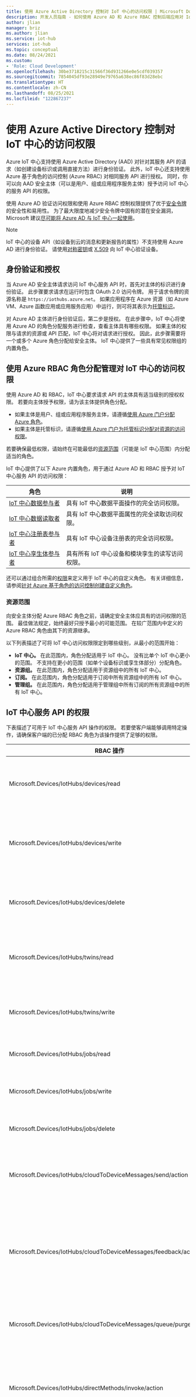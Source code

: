 ```yaml
---
title: 使用 Azure Active Directory 控制对 IoT 中心的访问权限 | Microsoft Docs
description: 开发人员指南 - 如何使用 Azure AD 和 Azure RBAC 控制后端应用对 IoT 中心的访问权限。
author: jlian
manager: briz
ms.author: jlian
ms.service: iot-hub
services: iot-hub
ms.topic: conceptual
ms.date: 08/24/2021
ms.custom:
- 'Role: Cloud Development'
ms.openlocfilehash: 30be3718215c31566f36d931266e0e5cdf039357
ms.sourcegitcommit: 7854045df93e28949e79765a638ec86f83d28ebc
ms.translationtype: HT
ms.contentlocale: zh-CN
ms.lasthandoff: 08/25/2021
ms.locfileid: "122867237"
---
```

# <a name="control-access-to-iot-hub-using-azure-active-directory"></a>使用 Azure Active Directory 控制对 IoT 中心的访问权限

Azure IoT 中心支持使用 Azure Active Directory (AAD) 对针对其服务 API 的请求（如创建设备标识或调用直接方法）进行身份验证。 此外，IoT 中心还支持使用 Azure 基于角色的访问控制 (Azure RBAC) 对相同服务 API 进行授权。 同时，你可以向 AAD 安全主体（可以是用户、组或应用程序服务主体）授予访问 IoT 中心的服务 API 的权限。

使用 Azure AD 验证访问权限和使用 Azure RBAC 控制权限提供了优于[安全令牌](iot-hub-dev-guide-sas.md)的安全性和易用性。 为了最大限度地减少安全令牌中固有的潜在安全漏洞，Microsoft 建议[尽可能将 Azure AD 与 IoT 中心一起使用](#azure-ad-access-and-shared-access-policies)。 

> [!NOTE]
> IoT 中心的设备 API（如设备到云的消息和更新报告的属性）不支持使用 Azure AD 进行身份验证。 请使用[对称密钥](iot-hub-dev-guide-sas.md#use-a-symmetric-key-in-the-identity-registry)或 [X.509](iot-hub-x509ca-overview.md) 向 IoT 中心验证设备。

## <a name="authentication-and-authorization"></a>身份验证和授权

当 Azure AD 安全主体请求访问 IoT 中心服务 API 时，首先对主体的标识进行身份验证。 此步骤要求请求在运行时包含 OAuth 2.0 访问令牌。 用于请求令牌的资源名称是 `https://iothubs.azure.net`。 如果应用程序在 Azure 资源（如 Azure VM、Azure 函数应用或应用服务应用）中运行，则可将其表示为[托管标识](../active-directory/managed-identities-azure-resources/how-managed-identities-work-vm.md)。 

对 Azure AD 主体进行身份验证后，第二步是授权。 在此步骤中，IoT 中心将使用 Azure AD 的角色分配服务进行检查，查看主体具有哪些权限。 如果主体的权限与请求的资源或 API 匹配，IoT 中心将对请求进行授权。 因此，此步骤需要将一个或多个 Azure 角色分配给安全主体。 IoT 中心提供了一些具有常见权限组的内置角色。

## <a name="manage-access-to-iot-hub-using-azure-rbac-role-assignment"></a>使用 Azure RBAC 角色分配管理对 IoT 中心的访问权限

使用 Azure AD 和 RBAC，IoT 中心要求请求 API 的主体具有适当级别的授权权限。 若要向主体授予权限，请为该主体提供角色分配。 

- 如果主体是用户、组或应用程序服务主体，请遵循[使用 Azure 门户分配 Azure 角色](../role-based-access-control/role-assignments-portal.md)。
- 如果主体是托管标识，请遵循[使用 Azure 门户为托管标识分配对资源的访问权限](../active-directory/managed-identities-azure-resources/howto-assign-access-portal.md)。

若要确保最低权限，请始终在可能最低的[资源范围](#resource-scope)（可能是 IoT 中心范围）内分配适当的角色。

IoT 中心提供了以下 Azure 内置角色，用于通过 Azure AD 和 RBAC 授予对 IoT 中心服务 API 的访问权限：

| 角色 | 说明 | 
| ---- | ----------- | 
| [IoT 中心数据参与者](../role-based-access-control/built-in-roles.md#iot-hub-data-contributor) | 具有 IoT 中心数据平面操作的完全访问权限。 |
| [IoT 中心数据读取者](../role-based-access-control/built-in-roles.md#iot-hub-data-reader) | 具有 IoT 中心数据平面属性的完全读取访问权限。 |
| [IoT 中心注册表参与者](../role-based-access-control/built-in-roles.md#iot-hub-registry-contributor) | 具有 IoT 中心设备注册表的完全访问权限。 |
| [IoT 中心孪生体参与者](../role-based-access-control/built-in-roles.md#iot-hub-twin-contributor) | 具有所有 IoT 中心设备和模块孪生的读写访问权限。 |

还可以通过组合所需的[权限](#permissions-for-iot-hub-service-apis)来定义用于 IoT 中心的自定义角色。 有关详细信息，请参阅[针对 Azure 基于角色的访问控制创建自定义角色](../role-based-access-control/custom-roles.md)。

### <a name="resource-scope"></a>资源范围

向安全主体分配 Azure RBAC 角色之前，请确定安全主体应具有的访问权限的范围。 最佳做法规定，始终最好只授予最小的可能范围。 在较广范围内中定义的 Azure RBAC 角色由其下的资源继承。

以下列表描述了可将 IoT 中心访问权限限定到哪些级别，从最小的范围开始：

- **IoT 中心。** 在此范围内，角色分配适用于 IoT 中心。 没有比单个 IoT 中心更小的范围。 不支持在更小的范围（如单个设备标识或孪生体部分）分配角色。
- **资源组。** 在此范围内，角色分配适用于资源组中的所有 IoT 中心。
- **订阅。** 在此范围内，角色分配适用于订阅中所有资源组中的所有 IoT 中心。
- **管理组。** 在此范围内，角色分配适用于管理组中所有订阅的所有资源组中的所有 IoT 中心。

## <a name="permissions-for-iot-hub-service-apis"></a>IoT 中心服务 API 的权限

下表描述了可用于 IoT 中心服务 API 操作的权限。 若要使客户端能够调用特定操作，请确保客户端的已分配 RBAC 角色为该操作提供了足够的权限。

| RBAC 操作 | 说明 |
|-|-|
| Microsoft.Devices/IotHubs/devices/read | 读取任何设备或模块标识 |
| Microsoft.Devices/IotHubs/devices/write  | 创建或更新任何设备或模块标识  |
| Microsoft.Devices/IotHubs/devices/delete | 删除任何设备或模块标识 |
| Microsoft.Devices/IotHubs/twins/read | 读取任何设备或模块孪生 |
| Microsoft.Devices/IotHubs/twins/write | 写入任何设备或模块孪生 |
| Microsoft.Devices/IotHubs/jobs/read | 返回作业列表 |
| Microsoft.Devices/IotHubs/jobs/write | 创建或更新任何作业 |
| Microsoft.Devices/IotHubs/jobs/delete | 删除任何作业 |
| Microsoft.Devices/IotHubs/cloudToDeviceMessages/send/action | 向任何设备发送云到设备的消息  |
| Microsoft.Devices/IotHubs/cloudToDeviceMessages/feedback/action | 接收、完成或丢弃云到设备的消息反馈通知 |
| Microsoft.Devices/IotHubs/cloudToDeviceMessages/queue/purge/action | 删除设备的所有挂起命令  |
| Microsoft.Devices/IotHubs/directMethods/invoke/action | 在任何设备或模块上调用直接方法 |
| Microsoft.Devices/IotHubs/fileUpload/notifications/action  | 接收、完成或放弃文件上传通知 |
| Microsoft.Devices/IotHubs/statistics/read | 读取设备和服务统计信息 |
| Microsoft.Devices/IotHubs/configurations/read | 读取设备管理配置 |
| Microsoft.Devices/IotHubs/configurations/write | 创建或更新设备管理配置 |
| Microsoft.Devices/IotHubs/configurations/delete | 删除任何设备管理配置 |
| Microsoft.Devices/IotHubs/configurations/applyToEdgeDevice/action  | 将配置内容应用于边缘设备 |
| Microsoft.Devices/IotHubs/configurations/testQueries/action | 验证配置的目标条件和自定义指标查询 |

> [!TIP]
> - [批量注册表更新](/rest/api/iothub/service/bulkregistry/updateregistry)操作需要 `Microsoft.Devices/IotHubs/devices/write` 和 `Microsoft.Devices/IotHubs/devices/delete` 。
> - [孪生查询](/rest/api/iothub/service/query/gettwins)操作需要 `Microsoft.Devices/IotHubs/twins/read`。
> - [获取数字孪生体](/rest/api/iothub/service/digitaltwin/getdigitaltwin)需要 `Microsoft.Devices/IotHubs/twins/read`，[更新数字孪生体](/rest/api/iothub/service/digitaltwin/updatedigitaltwin)需要 `Microsoft.Devices/IotHubs/twins/write`
> - [调用组件命令](/rest/api/iothub/service/digitaltwin/invokecomponentcommand)和[调用根级别命令](/rest/api/iothub/service/digitaltwin/invokerootlevelcommand)均需要 `Microsoft.Devices/IotHubs/directMethods/invoke/action`。

> [!NOTE]
> 若要使用 Azure AD 获取 IoT 中心的数据，需[设置指向独立事件中心的路由](iot-hub-devguide-messages-d2c.md#event-hubs-as-a-routing-endpoint)。 若要访问[与事件中心兼容的内置终结点](iot-hub-devguide-messages-read-builtin.md)，请像之前一样使用连接字符串（共享访问密钥）方法。 

## <a name="azure-ad-access-and-shared-access-policies"></a>Azure AD 访问和共享访问策略

默认情况下，IoT 中心支持通过 Azure AD 以及[共享访问策略和安全令牌](iot-hub-dev-guide-sas.md)访问服务 API。 若要最大程度地减少安全令牌中固有的潜在安全漏洞，请禁止使用共享访问策略进行访问： 

1. 确保服务客户端和用户按照[最低特权原则](../security/fundamentals/identity-management-best-practices.md)对 IoT 中心拥有[足够的访问权限](#manage-access-to-iot-hub-using-azure-rbac-role-assignment)。
1. 在 [Azure 门户](https://portal.azure.com)中，转到 IoT 中心。
1. 在左侧，选择“共享访问策略”。
1. 在“使用共享访问策略连接”下，选择“拒绝” 。
    :::image type="content" source="media/iot-hub-dev-guide-azure-ad-rbac/disable-local-auth.png" alt-text="Azure 门户的屏幕截图，显示了如何关闭 IoT 中心共享访问策略":::
1. 查看警告，然后选择“保存”。

现在只能使用 Azure AD 和 RBAC 访问 IoT 中心服务 API。

## <a name="azure-ad-access-from-the-azure-portal"></a>从 Azure 门户访问 Azure AD

在尝试访问 IoT 中心时，Azure 门户首先会检查是否已为你分配了具有 Microsoft.Devices/iotHubs/listkeys/action 的 Azure 角色。 如果是，Azure 门户将使用共享访问策略中的密钥来访问 IoT 中心。 否则，Azure 门户会尝试使用 Azure AD 帐户来访问数据。 

若要使用 Azure AD 帐户从 Azure 门户访问 IoT 中心，需要具有访问 IoT 中心数据资源（如设备和孪生体）的权限，还需要具有导航到 Azure 门户中的 IoT 中心资源的权限。 IoT 中心提供的内置角色可授予对设备和孪生体等资源的访问权限，但不授予对 IoT 中心资源的访问权限。 因此，若要访问门户，还需要分配 Azure 资源管理器 (ARM) 角色（如[读取者](../role-based-access-control/built-in-roles.md#reader)）。 读取者角色是一种不错选择，因为它是允许导航门户的最受限制的角色，且不包括 Microsoft.Devices/iotHubs/listkeys/action 权限（该权限通过共享访问策略提供对所有 IoT 中心数据资源的访问权限）。 

若要确保帐户不具备分配的权限之外的访问权限，在创建自定义角色时，请勿包含 Microsoft.Devices/iotHubs/listkeys/action 权限。 例如，若要创建可以读取设备标识但无法创建或删除设备的自定义角色，请创建符合以下条件的自定义角色：
- 具有 Microsoft.Devices/IotHubs/devices/read 数据操作
- 不具备 Microsoft.Devices/IotHubs/devices/write 数据操作
- 不具备 Microsoft.Devices/IotHubs/devices/delete 数据操作
- 不具备 Microsoft.Devices/iotHubs/listkeys/action 操作

然后，确保该帐户没有任何其他具有 Microsoft.Devices/iotHubs/listkeys/action 权限的角色 - 例如[所有者](../role-based-access-control/built-in-roles.md#owner)或[参与者](../role-based-access-control/built-in-roles.md#contributor)。 若要让帐户具备资源访问权限并且可以导航门户，请分配[读取者](../role-based-access-control/built-in-roles.md#reader)。

## <a name="azure-iot-extension-for-azure-cli"></a>适用于 Azure CLI 的 Azure IoT 扩展

大多数针对 IoT 中心的命令均支持 Azure AD 身份验证。 用于执行命令的验证类型可以用 `--auth-type` 参数控制，该参数接受值键或登录名。 `key` 的值为默认值。

- 当 `--auth-type` 的值为 `key` 时，将与之前一样，CLI 在与 IoT 中心交互时会自动发现合适的策略。

- 当 `--auth-type` 的值为 `login` 时，将使用主体中记录的 Azure CLI 中的访问令牌进行操作。

若要了解详细信息，请参阅[适用于 Azure CLI 的 IoT 扩展发布页](https://github.com/Azure/azure-iot-cli-extension/releases/tag/v0.10.12)

## <a name="sdk-samples"></a>SDK 示例

- [.NET Microsoft.Azure.Devices SDK 示例](https://aka.ms/iothubaadcsharpsample)
- [Java SDK 示例](https://aka.ms/iothubaadjavasample)

## <a name="next-steps"></a>后续步骤

- 若要详细了解在应用程序中使用 Azure AD 的优点，请参阅[与 Azure Active Directory 集成](../active-directory/develop/active-directory-how-to-integrate.md)。
- 有关为用户和服务主体从 Azure AD 请求访问令牌的详细信息，请参阅 [Azure AD 的身份验证方案](../active-directory/develop/authentication-vs-authorization.md)。

